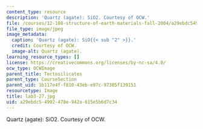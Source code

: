 ```yaml
---
content_type: resource
description: 'Quartz (agate): SiO2. Courtesy of OCW.'
file: /courses/12-108-structure-of-earth-materials-fall-2004/a29ebdc54992478e942a615e5b6d7c34_lab3-27.jpg
file_type: image/jpeg
image_metadata:
  caption: 'Quartz (agate): SiO{{< sub "2" >}}.'
  credit: Courtesy of OCW.
  image-alt: Quartz (agate).
learning_resource_types: []
license: https://creativecommons.org/licenses/by-nc-sa/4.0/
ocw_type: OCWImage
parent_title: Tectosilicates
parent_type: CourseSection
parent_uid: 1b117e4f-f810-43eb-e97c-97305f139151
resourcetype: Image
title: lab3-27.jpg
uid: a29ebdc5-4992-478e-942a-615e5b6d7c34
---
```

Quartz (agate): SiO2. Courtesy of OCW.